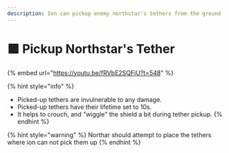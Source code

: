 ```yaml
---
description: Ion can pickup enemy northstar's tethers from the ground
---
```


# 🟩 Pickup Northstar's Tether

{% embed url="https://youtu.be/fRVbE2SQFjU?t=548" %}

{% hint style="info" %}
* Picked-up tethers are invulnerable to any damage.
* Picked-up tethers have their lifetime set to 10s.
* It helps to crouch, and "wiggle" the shield a bit during tether pickup.
{% endhint %}

{% hint style="warning" %}
Northar should attempt to place the tethers where ion can not pick them up
{% endhint %}
